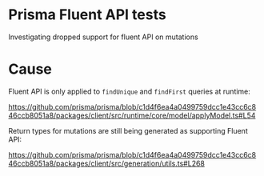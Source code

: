 # Prisma Fluent API tests

Investigating dropped support for fluent API on mutations

# Cause

Fluent API is only applied to `findUnique` and `findFirst` queries at runtime:

https://github.com/prisma/prisma/blob/c1d4f6ea4a0499759dcc1e43cc6c846ccb8051a8/packages/client/src/runtime/core/model/applyModel.ts#L54

Return types for mutations are still being generated as supporting Fluent API:

https://github.com/prisma/prisma/blob/c1d4f6ea4a0499759dcc1e43cc6c846ccb8051a8/packages/client/src/generation/utils.ts#L268
